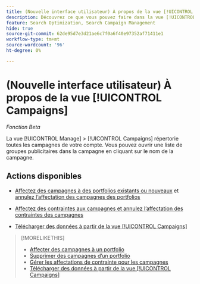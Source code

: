 ```yaml
---
title: (Nouvelle interface utilisateur) À propos de la vue [!UICONTROL Campaigns]
description: Découvrez ce que vous pouvez faire dans la vue [!UICONTROL Campaigns].
feature: Search Optimization, Search Campaign Management
hide: true
source-git-commit: 62de95d7e3d21ae6c7f0a6f40e97352af71411e1
workflow-type: tm+mt
source-wordcount: '96'
ht-degree: 0%

---
```


# (Nouvelle interface utilisateur) À propos de la vue [!UICONTROL Campaigns]

*Fonction Beta*

La vue [!UICONTROL Manage] > [!UICONTROL Campaigns] répertorie toutes les campagnes de votre compte. Vous pouvez ouvrir une liste de groupes publicitaires dans la campagne en cliquant sur le nom de la campagne.

## Actions disponibles

* [Affectez des campagnes à des portfolios existants ou nouveaux](https://experienceleague.adobe.com/en/docs/advertising/search-social-commerce/campaign-management/campaign-assign-to-portfolio) et [annulez l’affectation des campagnes des portfolios](https://experienceleague.adobe.com/en/docs/advertising/search-social-commerce/campaign-management/campaign-remove-from-portfolio)

* [Affectez des contraintes aux campagnes et annulez l’affectation des contraintes des campagnes](/help/search-social-commerce/new-ui/manage/campaigns/campaign-constraint-assignments-manage.md)

* [Télécharger des données à partir de la vue [!UICONTROL Campaigns]](/help/search-social-commerce/new-ui/manage/campaigns/campaign-view-report.md)

>[!MORELIKETHIS]
>
>* [Affecter des campagnes à un portfolio](https://experienceleague.adobe.com/en/docs/advertising/search-social-commerce/campaign-management/campaign-assign-to-portfolio)
>* [Supprimer des campagnes d’un portfolio](https://experienceleague.adobe.com/en/docs/advertising/search-social-commerce/campaign-management/campaign-remove-from-portfolio)
>* [Gérer les affectations de contrainte pour les campagnes](campaign-constraint-assignments-manage.md)
>* [Télécharger des données à partir de la vue [!UICONTROL Campaigns]](campaign-view-report.md)
